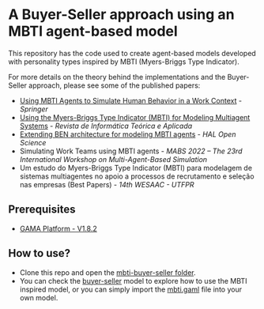 # A Buyer-Seller approach using an MBTI agent-based model

This repository has the code used to create agent-based models developed with personality types inspired by MBTI (Myers-Briggs Type Indicator).

For more details on the theory behind the implementations and the Buyer-Seller approach, please see some of the published papers:

- [Using MBTI Agents to Simulate Human Behavior in a Work Context](https://link.springer.com/chapter/10.1007/978-3-030-92843-8_25) - *Springer*
- [Using the Myers-Briggs Type Indicator (MBTI) for Modeling Multiagent Systems](https://www.seer.ufrgs.br/rita/article/view/RITA_Vol29_Nr1_42) - *Revista de Informática Teórica e Aplicada*
- [Extending BEN architecture for modeling MBTI agents](https://ut3-toulouseinp.hal.science/hal-03500245/) - *HAL Open Science*
- Simulating Work Teams using MBTI agents - *MABS 2022 – The 23rd International Workshop on Multi-Agent-Based Simulation*
- Um estudo do Myers-Briggs Type Indicator (MBTI) para modelagem de sistemas multiagentes no apoio a processos de recrutamento e seleção nas empresas (Best Papers) - *14th WESAAC - UTFPR*

## Prerequisites

- [GAMA Platform - V1.8.2](https://gama-platform.org/)

## How to use?

- Clone this repo and open the [mbti-buyer-seller folder](./models/mbti-buyer-seller/).
- You can check the [buyer-seller](./models/mbti-buyer-seller/buyer-seller.gaml) model to explore how to use the MBTI inspired model, or you can simply import the [mbti.gaml](./models/mbti-buyer-seller/mbti.gaml) file into your own model.

